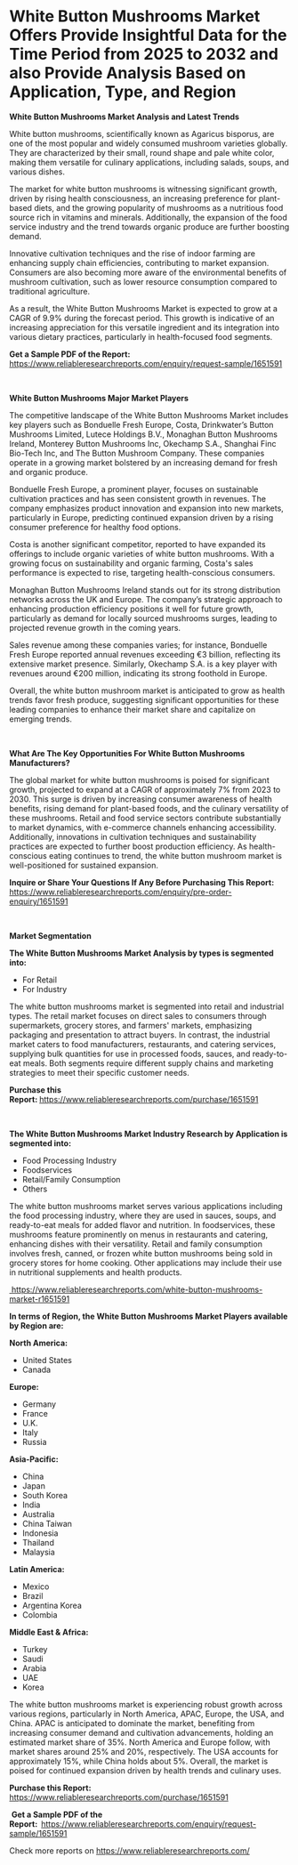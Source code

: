 <p><h1>White Button Mushrooms Market Offers Provide Insightful Data for the Time Period from 2025 to 2032 and also Provide Analysis Based on Application, Type, and Region</h1></p><p><strong>White Button Mushrooms Market Analysis and Latest Trends</strong></p>
<p><p>White button mushrooms, scientifically known as Agaricus bisporus, are one of the most popular and widely consumed mushroom varieties globally. They are characterized by their small, round shape and pale white color, making them versatile for culinary applications, including salads, soups, and various dishes. </p><p>The market for white button mushrooms is witnessing significant growth, driven by rising health consciousness, an increasing preference for plant-based diets, and the growing popularity of mushrooms as a nutritious food source rich in vitamins and minerals. Additionally, the expansion of the food service industry and the trend towards organic produce are further boosting demand.</p><p>Innovative cultivation techniques and the rise of indoor farming are enhancing supply chain efficiencies, contributing to market expansion. Consumers are also becoming more aware of the environmental benefits of mushroom cultivation, such as lower resource consumption compared to traditional agriculture. </p><p>As a result, the White Button Mushrooms Market is expected to grow at a CAGR of 9.9% during the forecast period. This growth is indicative of an increasing appreciation for this versatile ingredient and its integration into various dietary practices, particularly in health-focused food segments.</p></p>
<p><strong>Get a Sample PDF of the Report:&nbsp;</strong> <a href="https://www.reliableresearchreports.com/enquiry/request-sample/1651591?utm_campaign=2665&utm_medium=2&utm_source=Github&utm_content=ia&utm_term=07042025&utm_id=white-button-mushrooms">https://www.reliableresearchreports.com/enquiry/request-sample/1651591</a></p>
<p>&nbsp;</p>
<p><strong>White Button Mushrooms Major Market Players</strong></p>
<p><p>The competitive landscape of the White Button Mushrooms Market includes key players such as Bonduelle Fresh Europe, Costa, Drinkwater’s Button Mushrooms Limited, Lutece Holdings B.V., Monaghan Button Mushrooms Ireland, Monterey Button Mushrooms Inc, Okechamp S.A., Shanghai Finc Bio-Tech Inc, and The Button Mushroom Company. These companies operate in a growing market bolstered by an increasing demand for fresh and organic produce.</p><p>Bonduelle Fresh Europe, a prominent player, focuses on sustainable cultivation practices and has seen consistent growth in revenues. The company emphasizes product innovation and expansion into new markets, particularly in Europe, predicting continued expansion driven by a rising consumer preference for healthy food options.</p><p>Costa is another significant competitor, reported to have expanded its offerings to include organic varieties of white button mushrooms. With a growing focus on sustainability and organic farming, Costa's sales performance is expected to rise, targeting health-conscious consumers.</p><p>Monaghan Button Mushrooms Ireland stands out for its strong distribution networks across the UK and Europe. The company’s strategic approach to enhancing production efficiency positions it well for future growth, particularly as demand for locally sourced mushrooms surges, leading to projected revenue growth in the coming years.</p><p>Sales revenue among these companies varies; for instance, Bonduelle Fresh Europe reported annual revenues exceeding €3 billion, reflecting its extensive market presence. Similarly, Okechamp S.A. is a key player with revenues around €200 million, indicating its strong foothold in Europe.</p><p>Overall, the white button mushroom market is anticipated to grow as health trends favor fresh produce, suggesting significant opportunities for these leading companies to enhance their market share and capitalize on emerging trends.</p></p>
<p>&nbsp;</p>
<p><strong>What Are The Key Opportunities For White Button Mushrooms Manufacturers?</strong></p>
<p><p>The global market for white button mushrooms is poised for significant growth, projected to expand at a CAGR of approximately 7% from 2023 to 2030. This surge is driven by increasing consumer awareness of health benefits, rising demand for plant-based foods, and the culinary versatility of these mushrooms. Retail and food service sectors contribute substantially to market dynamics, with e-commerce channels enhancing accessibility. Additionally, innovations in cultivation techniques and sustainability practices are expected to further boost production efficiency. As health-conscious eating continues to trend, the white button mushroom market is well-positioned for sustained expansion.</p></p>
<p><strong>Inquire or Share Your Questions If Any Before Purchasing This Report:</strong> <a href="https://www.reliableresearchreports.com/enquiry/pre-order-enquiry/1651591?utm_campaign=2665&utm_medium=2&utm_source=Github&utm_content=ia&utm_term=07042025&utm_id=white-button-mushrooms">https://www.reliableresearchreports.com/enquiry/pre-order-enquiry/1651591</a></p>
<p>&nbsp;</p>
<p><strong>Market Segmentation</strong></p>
<p><strong>The White Button Mushrooms Market Analysis by types is segmented into:</strong></p>
<p><ul><li>For Retail</li><li>For Industry</li></ul></p>
<p><p>The white button mushrooms market is segmented into retail and industrial types. The retail market focuses on direct sales to consumers through supermarkets, grocery stores, and farmers' markets, emphasizing packaging and presentation to attract buyers. In contrast, the industrial market caters to food manufacturers, restaurants, and catering services, supplying bulk quantities for use in processed foods, sauces, and ready-to-eat meals. Both segments require different supply chains and marketing strategies to meet their specific customer needs.</p></p>
<p><strong>Purchase this Report:&nbsp;</strong><a href="https://www.reliableresearchreports.com/purchase/1651591?utm_campaign=2665&utm_medium=2&utm_source=Github&utm_content=ia&utm_term=07042025&utm_id=white-button-mushrooms">https://www.reliableresearchreports.com/purchase/1651591</a></p>
<p>&nbsp;</p>
<p><strong>The White Button Mushrooms Market Industry Research by Application is segmented into:</strong></p>
<p><ul><li>Food Processing Industry</li><li>Foodservices</li><li>Retail/Family Consumption</li><li>Others</li></ul></p>
<p><p>The white button mushrooms market serves various applications including the food processing industry, where they are used in sauces, soups, and ready-to-eat meals for added flavor and nutrition. In foodservices, these mushrooms feature prominently on menus in restaurants and catering, enhancing dishes with their versatility. Retail and family consumption involves fresh, canned, or frozen white button mushrooms being sold in grocery stores for home cooking. Other applications may include their use in nutritional supplements and health products.</p></p>
<p><a href="https://www.reliableresearchreports.com/white-button-mushrooms-market-r1651591?utm_campaign=2665&utm_medium=2&utm_source=Github&utm_content=ia&utm_term=07042025&utm_id=white-button-mushrooms">&nbsp;https://www.reliableresearchreports.com/white-button-mushrooms-market-r1651591</a></p>
<p><strong>In terms of Region, the White Button Mushrooms Market Players available by Region are:</strong></p>
<p>
    <p> <strong> North America: </strong>
        <ul>
            <li>United States</li>
            <li>Canada</li>
        </ul>
        </p> 
    <p> <strong> Europe: </strong>
        <ul>
            <li>Germany</li>
            <li>France</li>
            <li>U.K.</li>
            <li>Italy</li>
            <li>Russia</li>
        </ul>
        </p> 
    <p> <strong> Asia-Pacific: </strong>
        <ul>
            <li>China</li>
            <li>Japan</li>
            <li>South Korea</li>
            <li>India</li>
            <li>Australia</li>
            <li>China Taiwan</li>
            <li>Indonesia</li>
            <li>Thailand</li>
            <li>Malaysia</li>
        </ul>
        </p> 
    <p> <strong> Latin America: </strong>
        <ul>
            <li>Mexico</li>
            <li>Brazil</li>
            <li>Argentina Korea</li>
            <li>Colombia</li>
        </ul>
        </p> 
    <p> <strong> Middle East & Africa: </strong>
        <ul>
            <li>Turkey</li>
            <li>Saudi</li>
            <li>Arabia</li>
            <li>UAE</li>
            <li>Korea</li>
        </ul>
    </p>
    </p>
<p><p>The white button mushrooms market is experiencing robust growth across various regions, particularly in North America, APAC, Europe, the USA, and China. APAC is anticipated to dominate the market, benefiting from increasing consumer demand and cultivation advancements, holding an estimated market share of 35%. North America and Europe follow, with market shares around 25% and 20%, respectively. The USA accounts for approximately 15%, while China holds about 5%. Overall, the market is poised for continued expansion driven by health trends and culinary uses.</p></p>
<p><strong>Purchase this Report: </strong><a href="https://www.reliableresearchreports.com/purchase/1651591?utm_campaign=2665&utm_medium=2&utm_source=Github&utm_content=ia&utm_term=07042025&utm_id=white-button-mushrooms">https://www.reliableresearchreports.com/purchase/1651591</a></p>
<p>&nbsp;<strong>Get a Sample PDF of the Report:&nbsp;&nbsp;</strong><a href="https://www.reliableresearchreports.com/enquiry/request-sample/1651591?utm_campaign=2665&utm_medium=2&utm_source=Github&utm_content=ia&utm_term=07042025&utm_id=white-button-mushrooms">https://www.reliableresearchreports.com/enquiry/request-sample/1651591</a></p>
<p><strong></strong></p>
<p>Check more reports on <a href="https://www.reliableresearchreports.com/?utm_campaign=2665&utm_medium=2&utm_source=Github&utm_content=ia&utm_term=07042025&utm_id=white-button-mushrooms">https://www.reliableresearchreports.com/</a></p>